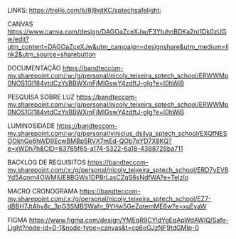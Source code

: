 LINKS: 
https://trello.com/b/8j9xjtKC/sptechsafelight;


CANVAS
https://www.canva.com/design/DAGOaZceXJw/F3YtuhnBDKa2nt1Dk0zUGw/edit?utm_content=DAGOaZceXJw&utm_campaign=designshare&utm_medium=link2&utm_source=sharebutton

DOCUMENTAÇÃO
https://bandteccom-my.sharepoint.com/:w:/g/personal/nicoly_teixeira_sptech_school/ERWWMp0NOS1Gl184vtdCzYsBBWXmFjMlGswY4zdftJ-gIg?e=I0hWjB

PESQUISA SOBRE LUZ
https://bandteccom-my.sharepoint.com/:w:/g/personal/nicoly_teixeira_sptech_school/ERWWMp0NOS1Gl184vtdCzYsBBWXmFjMlGswY4zdftJ-gIg?e=I0hWjB

LUMINOSIDADE
https://bandteccom-my.sharepoint.com/:w:/g/personal/vinicius_dsilva_sptech_school/EXQfNESOOkhGo6hWD9EcwBMBp5RVX7mEd-QOb7qYD7X8KQ?e=xWDh7h&CID=63765f65-a174-5322-6a18-4388726ba711

BACKLOG DE REQUISITOS
https://bandteccom-my.sharepoint.com/:x:/g/personal/nicoly_teixeira_sptech_school/ERD7yEV8Yd5Aqnm4OWMiUE8BGWx1DPBrLasCZqS6sNdfWA?e=TeIzIo

MACRO CRONOGRAMA
https://bandteccom-my.sharepoint.com/:x:/g/personal/nicoly_teixeira_sptech_school/EZ7-dBBH7JtAhy8c_3pG3SMBSWafn_9YHw5GeZqtemME6w?e=xuEyaW

FIGMA
https://www.figma.com/design/YMEqR9CYldYgEqApWdAWIQ/Safe-Light?node-id=0-1&node-type=canvas&t=cp6oGJzNF9tdGMIp-0